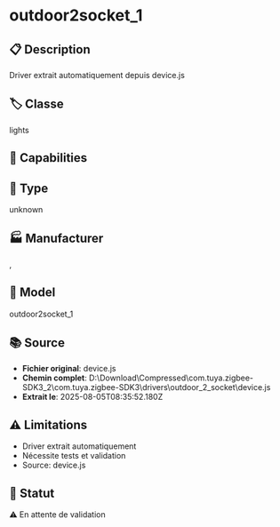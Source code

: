# outdoor2socket_1

## 📋 Description
Driver extrait automatiquement depuis device.js

## 🏷️ Classe
lights

## 🔧 Capabilities


## 📡 Type
unknown

## 🏭 Manufacturer
, 

## 📱 Model
outdoor2socket_1

## 📚 Source
- **Fichier original**: device.js
- **Chemin complet**: D:\Download\Compressed\com.tuya.zigbee-SDK3_2\com.tuya.zigbee-SDK3\drivers\outdoor_2_socket\device.js
- **Extrait le**: 2025-08-05T08:35:52.180Z

## ⚠️ Limitations
- Driver extrait automatiquement
- Nécessite tests et validation
- Source: device.js

## 🚀 Statut
⚠️ En attente de validation
